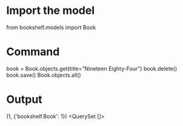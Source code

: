 # Import the model

from bookshelf.models import Book

# Command

book = Book.objects.get(title="Nineteen Eighty-Four")
book.delete()
book.save()
Book.objects.all()

# Output

(1, {'bookshelf.Book': 1})
<QuerySet []>
